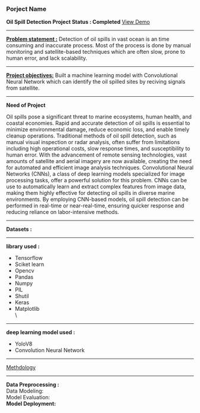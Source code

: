 <h3>Porject Name</h3>
<b>Oil Spill Detection</b>
<b>Project Status : Completed</b>
<a href=https://oil-spilled-detection.streamlit.app/>View Demo</a>
<hr> 
<b><u>Problem statement :</u></b> Detection of oil spills in vast ocean is an time consuming and inaccurate process. Most of the process is done by manual monitoring and satellite-based techniques which are often slow, prone to human error, and lack scalability.<br>
<hr>
<b><u>Project objectives:</u></b> Built a machine learning model with Convolutional Neural Network which can identify the oil spilled sites by reciving signals from satellite.<br>
<hr>
<b>Need of Project</b>
<p>
Oil spills pose a significant threat to marine ecosystems, human health, and coastal economies. Rapid and accurate detection of oil spills is essential to minimize environmental damage, reduce economic loss, and enable timely cleanup operations. Traditional methods of oil spill detection, such as manual visual inspection or radar analysis, often suffer from limitations including high operational costs, slow response times, and susceptibility to human error. With the advancement of remote sensing technologies, vast amounts of satellite and aerial imagery are now available, creating the need for automated and efficient image analysis techniques. Convolutional Neural Networks (CNNs), a class of deep learning models specialized for image processing tasks, offer a powerful solution for this problem. CNNs can be use to automatically learn and extract complex features from image data, making them highly effective for detecting oil spills in diverse marine environments. By employing CNN-based models, oil spill detection can be performed in real-time or near-real-time, ensuring quicker response and reducing reliance on labor-intensive methods.</p>
<hr>
<b>Datasets :</b><br>
<hr>
<b>library used :</b><br> 
<ul>
<li>Tensorflow</li>
<li>Sciket learn</li>
<li>Opencv</li>
<li>Pandas</li>
<li>Numpy</li>
<li>PIL</li>
<li>Shutil</li>
<li>Keras</li>
<li>Matplotlib</li>\
</ul>
<hr>
<b>deep learning model used :</b><br> 
<ul>
<li>YoloV8</li>
<li>Convolution Neural Network</li>
</ul>
<hr>
<u>Methdology</u>

<hr>
<b>Data Preprocessing :</b>  
<br>
Data Modeling:<br>
Model Evaluation:<br>
<b>Model Deployment:</b><br>
